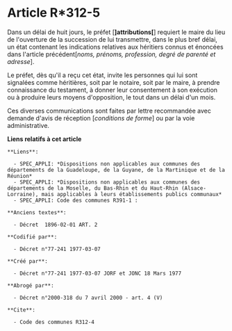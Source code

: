 # Article R*312-5

Dans un délai de huit jours, le préfet [**]attributions[**] requiert le maire du lieu de l'ouverture de la succession de lui
transmettre, dans le plus bref délai, un état contenant les indications relatives aux héritiers connus et énoncées dans
l'article précédent[*noms, prénoms, profession, degré de parenté et adresse*].

Le préfet, dès qu'il a reçu cet état, invite les personnes qui lui sont signalées comme héritières, soit par le notaire, soit
par le maire, à prendre connaissance du testament, à donner leur consentement à son exécution ou à produire leurs moyens
d'opposition, le tout dans un délai d'un mois.

Ces diverses communications sont faites par lettre recommandée avec demande d'avis de réception [*conditions de forme*] ou
par la voie administrative.

**Liens relatifs à cet article**

	**Liens**:

	  - SPEC_APPLI: *Dispositions non applicables aux communes des départements de la Guadeloupe, de la Guyane, de la Martinique et de la Réunion*
	  - SPEC_APPLI: *Dispositions non applicables aux communes des départements de la Moselle, du Bas-Rhin et du Haut-Rhin (Alsace-Lorraine), mais applicables à leurs établissements publics communaux*
	  - SPEC_APPLI: Code des communes R391-1 :

	**Anciens textes**:

	  - Décret  1896-02-01 ART. 2

	**Codifié par**:

	  - Décret n°77-241 1977-03-07

	**Créé par**:

	  - Décret n°77-241 1977-03-07 JORF et JONC 18 Mars 1977

	**Abrogé par**:

	  - Décret n°2000-318 du 7 avril 2000 - art. 4 (V)

	**Cite**:

	  - Code des communes R312-4
